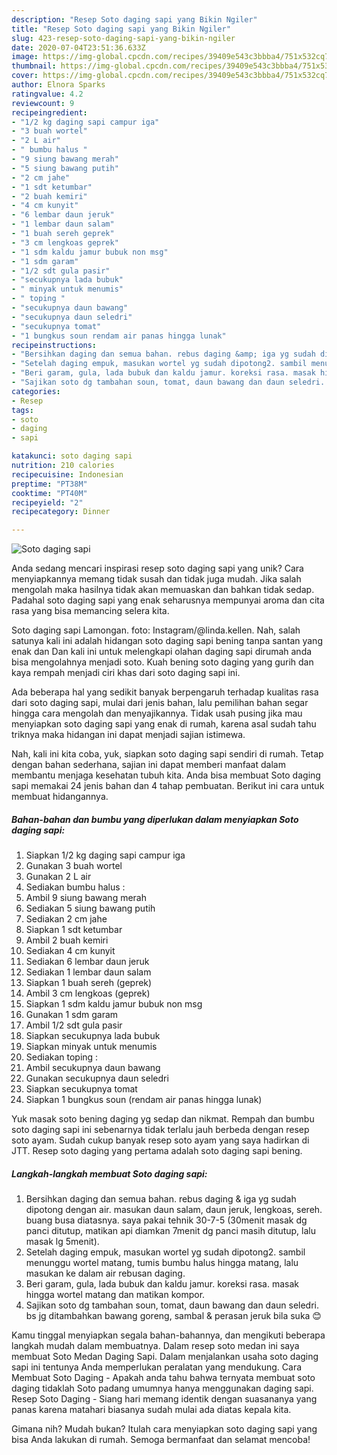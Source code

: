 ```yaml
---
description: "Resep Soto daging sapi yang Bikin Ngiler"
title: "Resep Soto daging sapi yang Bikin Ngiler"
slug: 423-resep-soto-daging-sapi-yang-bikin-ngiler
date: 2020-07-04T23:51:36.633Z
image: https://img-global.cpcdn.com/recipes/39409e543c3bbba4/751x532cq70/soto-daging-sapi-foto-resep-utama.jpg
thumbnail: https://img-global.cpcdn.com/recipes/39409e543c3bbba4/751x532cq70/soto-daging-sapi-foto-resep-utama.jpg
cover: https://img-global.cpcdn.com/recipes/39409e543c3bbba4/751x532cq70/soto-daging-sapi-foto-resep-utama.jpg
author: Elnora Sparks
ratingvalue: 4.2
reviewcount: 9
recipeingredient:
- "1/2 kg daging sapi campur iga"
- "3 buah wortel"
- "2 L air"
- " bumbu halus "
- "9 siung bawang merah"
- "5 siung bawang putih"
- "2 cm jahe"
- "1 sdt ketumbar"
- "2 buah kemiri"
- "4 cm kunyit"
- "6 lembar daun jeruk"
- "1 lembar daun salam"
- "1 buah sereh geprek"
- "3 cm lengkoas geprek"
- "1 sdm kaldu jamur bubuk non msg"
- "1 sdm garam"
- "1/2 sdt gula pasir"
- "secukupnya lada bubuk"
- " minyak untuk menumis"
- " toping "
- "secukupnya daun bawang"
- "secukupnya daun seledri"
- "secukupnya tomat"
- "1 bungkus soun rendam air panas hingga lunak"
recipeinstructions:
- "Bersihkan daging dan semua bahan. rebus daging &amp; iga yg sudah dipotong dengan air. masukan daun salam, daun jeruk, lengkoas, sereh. buang busa diatasnya. saya pakai tehnik 30-7-5 (30menit masak dg panci ditutup, matikan api diamkan 7menit dg panci masih ditutup, lalu masak lg 5menit)."
- "Setelah daging empuk, masukan wortel yg sudah dipotong2. sambil menunggu wortel matang, tumis bumbu halus hingga matang, lalu masukan ke dalam air rebusan daging."
- "Beri garam, gula, lada bubuk dan kaldu jamur. koreksi rasa. masak hingga wortel matang dan matikan kompor."
- "Sajikan soto dg tambahan soun, tomat, daun bawang dan daun seledri. bs jg ditambahkan bawang goreng, sambal &amp; perasan jeruk bila suka 😊"
categories:
- Resep
tags:
- soto
- daging
- sapi

katakunci: soto daging sapi 
nutrition: 210 calories
recipecuisine: Indonesian
preptime: "PT38M"
cooktime: "PT40M"
recipeyield: "2"
recipecategory: Dinner

---
```



![Soto daging sapi](https://img-global.cpcdn.com/recipes/39409e543c3bbba4/751x532cq70/soto-daging-sapi-foto-resep-utama.jpg)

Anda sedang mencari inspirasi resep soto daging sapi yang unik? Cara menyiapkannya memang tidak susah dan tidak juga mudah. Jika salah mengolah maka hasilnya tidak akan memuaskan dan bahkan tidak sedap. Padahal soto daging sapi yang enak seharusnya mempunyai aroma dan cita rasa yang bisa memancing selera kita.

Soto daging sapi Lamongan. foto: Instagram/@linda.kellen. Nah, salah satunya kali ini adalah hidangan soto daging sapi bening tanpa santan yang enak dan Dan kali ini untuk melengkapi olahan daging sapi dirumah anda bisa mengolahnya menjadi soto. Kuah bening soto daging yang gurih dan kaya rempah menjadi ciri khas dari soto daging sapi ini.

Ada beberapa hal yang sedikit banyak berpengaruh terhadap kualitas rasa dari soto daging sapi, mulai dari jenis bahan, lalu pemilihan bahan segar hingga cara mengolah dan menyajikannya. Tidak usah pusing jika mau menyiapkan soto daging sapi yang enak di rumah, karena asal sudah tahu triknya maka hidangan ini dapat menjadi sajian istimewa.


Nah, kali ini kita coba, yuk, siapkan soto daging sapi sendiri di rumah. Tetap dengan bahan sederhana, sajian ini dapat memberi manfaat dalam membantu menjaga kesehatan tubuh kita. Anda bisa membuat Soto daging sapi memakai 24 jenis bahan dan 4 tahap pembuatan. Berikut ini cara untuk membuat hidangannya.

<!--inarticleads1-->

##### Bahan-bahan dan bumbu yang diperlukan dalam menyiapkan Soto daging sapi:

1. Siapkan 1/2 kg daging sapi campur iga
1. Gunakan 3 buah wortel
1. Gunakan 2 L air
1. Sediakan  bumbu halus :
1. Ambil 9 siung bawang merah
1. Sediakan 5 siung bawang putih
1. Sediakan 2 cm jahe
1. Siapkan 1 sdt ketumbar
1. Ambil 2 buah kemiri
1. Sediakan 4 cm kunyit
1. Sediakan 6 lembar daun jeruk
1. Sediakan 1 lembar daun salam
1. Siapkan 1 buah sereh (geprek)
1. Ambil 3 cm lengkoas (geprek)
1. Siapkan 1 sdm kaldu jamur bubuk non msg
1. Gunakan 1 sdm garam
1. Ambil 1/2 sdt gula pasir
1. Siapkan secukupnya lada bubuk
1. Siapkan  minyak untuk menumis
1. Sediakan  toping :
1. Ambil secukupnya daun bawang
1. Gunakan secukupnya daun seledri
1. Siapkan secukupnya tomat
1. Siapkan 1 bungkus soun (rendam air panas hingga lunak)


Yuk masak soto bening daging yg sedap dan nikmat. Rempah dan bumbu soto daging sapi ini sebenarnya tidak terlalu jauh berbeda dengan resep soto ayam. Sudah cukup banyak resep soto ayam yang saya hadirkan di JTT. Resep soto daging yang pertama adalah soto daging sapi bening. 

<!--inarticleads2-->

##### Langkah-langkah membuat Soto daging sapi:

1. Bersihkan daging dan semua bahan. rebus daging &amp; iga yg sudah dipotong dengan air. masukan daun salam, daun jeruk, lengkoas, sereh. buang busa diatasnya. saya pakai tehnik 30-7-5 (30menit masak dg panci ditutup, matikan api diamkan 7menit dg panci masih ditutup, lalu masak lg 5menit).
1. Setelah daging empuk, masukan wortel yg sudah dipotong2. sambil menunggu wortel matang, tumis bumbu halus hingga matang, lalu masukan ke dalam air rebusan daging.
1. Beri garam, gula, lada bubuk dan kaldu jamur. koreksi rasa. masak hingga wortel matang dan matikan kompor.
1. Sajikan soto dg tambahan soun, tomat, daun bawang dan daun seledri. bs jg ditambahkan bawang goreng, sambal &amp; perasan jeruk bila suka 😊


Kamu tinggal menyiapkan segala bahan-bahannya, dan mengikuti beberapa langkah mudah dalam membuatnya. Dalam resep soto medan ini saya membuat Soto Medan Daging Sapi. Dalam menjalankan usaha soto daging sapi ini tentunya Anda memperlukan peralatan yang mendukung. Cara Membuat Soto Daging - Apakah anda tahu bahwa ternyata membuat soto daging tidaklah Soto padang umumnya hanya menggunakan daging sapi. Resep Soto Daging - Siang hari memang identik dengan suasananya yang panas karena matahari biasanya sudah mulai ada diatas kepala kita. 

Gimana nih? Mudah bukan? Itulah cara menyiapkan soto daging sapi yang bisa Anda lakukan di rumah. Semoga bermanfaat dan selamat mencoba!
